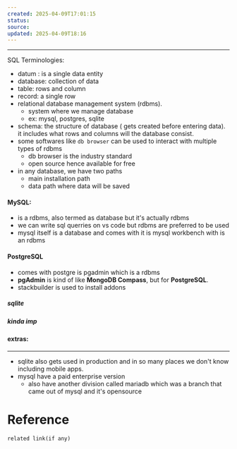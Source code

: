 ```yaml
---
created: 2025-04-09T17:01:15
status: 
source: 
updated: 2025-04-09T18:16
---
```

---

SQL Terminologies:

- datum : is a single data entity
- database: collection of data
- table: rows and column
- record: a single row
- relational database management system (rdbms). 
	- system where we manage database
	- ex: mysql, postgres, sqlite
- schema: the structure of database ( gets created before entering data). it includes what rows and columns will the database consist.
- some softwares like `db browser` can be used to interact with multiple types of rdbms
	- db browser is the industry standard
	- open source hence available for free
- in any database, we have two paths
	- main installation path
	- data path where data will be saved





#### MySQL:
- is a rdbms, also termed as database but it's actually rdbms
- we can write sql querries on vs code but rdbms are preferred to be used
- mysql itself is a database and comes with it is mysql workbench with is an rdbms


#### PostgreSQL
- comes with postgre is pgadmin which is a rdbms
- **pgAdmin** is kind of like **MongoDB Compass**, but for **PostgreSQL**.
- stackbuilder is used to install addons

##### sqlite

##### kinda imp


#### extras:
---
- sqlite also gets used in production and in so many places we don't know including mobile apps. 
- mysql have a paid enterprise version
	- also have another division called mariadb which was a branch that came out of mysql and it's opensource




# Reference
`related link(if any)`

